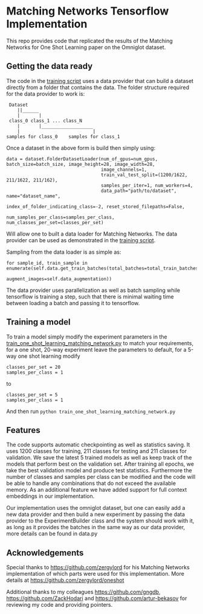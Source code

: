 # Matching Networks Tensorflow Implementation
This repo provides code that replicated the results of the Matching
Networks for One Shot Learning paper on the Omniglot dataset.

## Getting the data ready
The code in the [training script](https://github.com/AntreasAntoniou/MatchingNetworks/blob/master/train_one_shot_learning_matching_network.py)
 uses a data provider that can build a dataset directly from a folder that contains the data.
 The folder structure required for the data provider to work is:
```
 Dataset
    ||______
    |       |
 class_0 class_1 ... class_N
    |       |___________________
    |                           |
samples for class_0    samples for class_1

```
Once a dataset in the above form is build then simply using:
```
data = dataset.FolderDatasetLoader(num_of_gpus=num_gpus, batch_size=batch_size, image_height=28, image_width=28,
                                   image_channels=1,
                                   train_val_test_split=(1200/1622, 211/1622, 211/162),
                                   samples_per_iter=1, num_workers=4,
                                   data_path="path/to/dataset", name="dataset_name",
                                   index_of_folder_indicating_class=-2, reset_stored_filepaths=False,
                                   num_samples_per_class=samples_per_class, num_classes_per_set=classes_per_set)
```
Will allow one to built a data loader for Matching Networks. The data provider can be used as demonstrated in the [training script](https://github.com/AntreasAntoniou/MatchingNetworks/blob/master/train_one_shot_learning_matching_network.py).

Sampling from the data loader is as simple as:
```
for sample_id, train_sample in enumerate(self.data.get_train_batches(total_batches=total_train_batches,
                                                                            augment_images=self.data_augmentation))
```
The data provider uses parallelization as well as batch sampling while tensorflow is training a step, such that there is minimal waiting time between loading a batch and passing it to tensorflow.

## Training a model
To train a model simply modify the experiment parameters in
the [train_one_shot_learning_matching_network.py](https://github.com/AntreasAntoniou/MatchingNetworks/blob/master/train_one_shot_learning_matching_network.py)
 to match your requirements, for a one shot, 20-way experiment leave
 the parameters to default, for a 5-way one shot learning modify

```
classes_per_set = 20
samples_per_class = 1
```
to 

```
classes_per_set = 5
samples_per_class = 1
```

And then run `python train_one_shot_learning_matching_network.py`

## Features
The code supports automatic checkpointing as well as statistics saving.
 It uses 1200 classes for training, 211 classes for testing and 211 classes for validation. We save the latest 5 trained models as well as keep track
 of the models that perform best on the validation set. After training all epochs, we take the best validation model
 and produce test statistics.
 Furthermore the number of classes and samples per class can be modified and the code will be able to handle any
 combinations that do not exceed the available memory. As an additional feature we have added support for full context
 embeddings in our implementation.

Our implementation uses the omniglot dataset, but one can easily add a new data provider and then build a new
experiment by passing the data provider to the ExperimentBuilder class and the system should work with it, as long as
 it provides the batches in the same way as our data provider, more details can be found in data.py

## Acknowledgements
Special thanks to https://github.com/zergylord for his Matching Networks
 implementation of which parts were used for this implementation. More
  details at https://github.com/zergylord/oneshot

Additional thanks to my colleagues https://github.com/gngdb,
 https://github.com/ZackHodari and https://github.com/artur-bekasov
  for reviewing my code and providing pointers.
